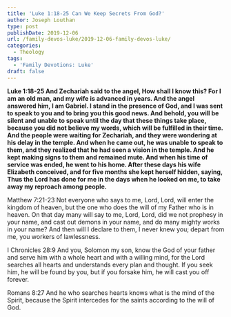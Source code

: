 ```yaml
---
title: 'Luke 1:18-25 Can We Keep Secrets From God?'
author: Joseph Louthan
type: post
publishDate: 2019-12-06
url: /family-devos-luke/2019-12-06-family-devos-luke/
categories:
  - Theology
tags:
  - 'Family Devotions: Luke'
draft: false
---
```

**Luke 1:18-25 And Zechariah said to the angel, How shall I know this? For I am an old man, and my wife is advanced in years.  And the angel answered him, I am Gabriel. I stand in the presence of God, and I was sent to speak to you and to bring you this good news.  And behold, you will be silent and unable to speak until the day that these things take place, because you did not believe my words, which will be fulfilled in their time.  And the people were waiting for Zechariah, and they were wondering at his delay in the temple.  And when he came out, he was unable to speak to them, and they realized that he had seen a vision in the temple. And he kept making signs to them and remained mute.  And when his time of service was ended, he went to his home.   After these days his wife Elizabeth conceived, and for five months she kept herself hidden, saying,  Thus the Lord has done for me in the days when he looked on me, to take away my reproach among people.**

Matthew 7:21-23 Not everyone who says to me, Lord, Lord, will enter the kingdom of heaven, but the one who does the will of my Father who is in heaven.  On that day many will say to me, Lord, Lord, did we not prophesy in your name, and cast out demons in your name, and do many mighty works in your name?  And then will I declare to them, I never knew you; depart from me, you workers of lawlessness.

I Chronicles 28:9 And you, Solomon my son, know the God of your father and serve him with a whole heart and with a willing mind, for the Lord searches all hearts and understands every plan and thought. If you seek him, he will be found by you, but if you forsake him, he will cast you off forever.

Romans 8:27 And he who searches hearts knows what is the mind of the Spirit, because the Spirit intercedes for the saints according to the will of God.